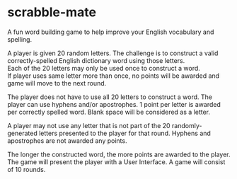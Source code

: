 # scrabble-mate
A fun word building game to help improve your English vocabulary and spelling. 

A player is given 20 random letters. 
The challenge is to construct a valid correctly-spelled English dictionary word using those letters.  
Each of the 20 letters may only be used once to construct a word.   
If player uses same letter more than once, no points will be awarded and game will move to the next round. 

The player does not have to use all 20 letters to construct a word. The player can use hyphens and/or apostrophes. 
1 point per letter is awarded per correctly spelled word. 
Blank space will be considered as a letter.

A player may not use any letter that is not part of the 20 randomly-generated letters presented to the player for that round. 
Hyphens and apostrophes are not awarded any points. 

The longer the constructed word, the more points are awarded to the player. 
The game will present the player with a User Interface. 
A game will consist of 10 rounds.